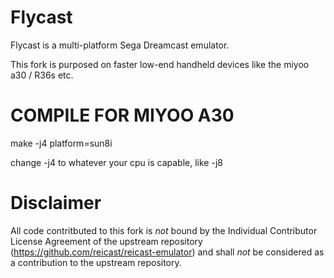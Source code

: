 Flycast
===========
Flycast is a multi-platform Sega Dreamcast emulator.

This fork is purposed on faster low-end handheld devices like the miyoo a30 / R36s etc.

COMPILE FOR MIYOO A30
=======================
make -j4 platform=sun8i

change -j4 to whatever your cpu is capable, like -j8

Disclaimer
==========
All code contritbuted to this fork is *not* bound by the Individual Contributor License Agreement of the upstream repository (https://github.com/reicast/reicast-emulator) and shall *not* be considered as a contribution to the upstream repository.

